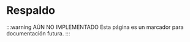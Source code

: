 # Respaldo

:::warning AÚN NO IMPLEMENTADO
Esta página es un marcador para documentación futura.
:::
